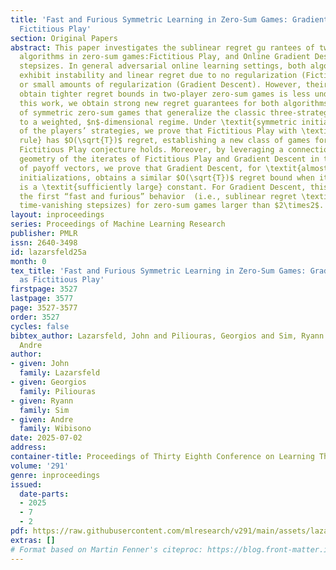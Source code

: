 ```yaml
---
title: 'Fast and Furious Symmetric Learning in Zero-Sum Games: Gradient Descent as
  Fictitious Play'
section: Original Papers
abstract: This paper investigates the sublinear regret gu rantees of two \textit{non}-no-regret
  algorithms in zero-sum games:Fictitious Play, and Online Gradient Descent with \textit{constant}
  stepsizes. In general adversarial online learning settings, both algorithms may
  exhibit instability and linear regret due to no regularization (Fictitious Play)
  or small amounts of regularization (Gradient Descent). However, their ability to
  obtain tighter regret bounds in two-player zero-sum games is less understood. In
  this work, we obtain strong new regret guarantees for both algorithms on a class
  of symmetric zero-sum games that generalize the classic three-strategy Rock-Paper-Scissors
  to a weighted, $n$-dimensional regime. Under \textit{symmetric initializations}
  of the players’ strategies, we prove that Fictitious Play with \textit{any tiebreaking
  rule} has $O(\sqrt{T})$ regret, establishing a new class of games for which  Karlin’s
  Fictitious Play conjecture holds. Moreover, by leveraging a connection between the
  geometry of the iterates of Fictitious Play and Gradient Descent in the dual space
  of payoff vectors, we prove that Gradient Descent, for \textit{almost all} symmetric
  initializations, obtains a similar $O(\sqrt{T})$ regret bound when its stepsize
  is a \textit{sufficiently large} constant. For Gradient Descent, this establishes
  the first “fast and furious” behavior  (i.e., sublinear regret \textit{without}
  time-vanishing stepsizes) for zero-sum games larger than $2\times2$.
layout: inproceedings
series: Proceedings of Machine Learning Research
publisher: PMLR
issn: 2640-3498
id: lazarsfeld25a
month: 0
tex_title: 'Fast and Furious Symmetric Learning in Zero-Sum Games: Gradient Descent
  as Fictitious Play'
firstpage: 3527
lastpage: 3577
page: 3527-3577
order: 3527
cycles: false
bibtex_author: Lazarsfeld, John and Piliouras, Georgios and Sim, Ryann and Wibisono,
  Andre
author:
- given: John
  family: Lazarsfeld
- given: Georgios
  family: Piliouras
- given: Ryann
  family: Sim
- given: Andre
  family: Wibisono
date: 2025-07-02
address:
container-title: Proceedings of Thirty Eighth Conference on Learning Theory
volume: '291'
genre: inproceedings
issued:
  date-parts:
  - 2025
  - 7
  - 2
pdf: https://raw.githubusercontent.com/mlresearch/v291/main/assets/lazarsfeld25a/lazarsfeld25a.pdf
extras: []
# Format based on Martin Fenner's citeproc: https://blog.front-matter.io/posts/citeproc-yaml-for-bibliographies/
---
```

